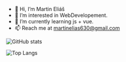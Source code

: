 - 👋 Hi, I’m Martin Eliáš
- 👀 I’m interested in WebDevelopement.
- 🌱 I’m currently learning js + vue.
- 📫 Reach me at martinelias630@gmail.com 

![GitHub stats](https://github-readme-stats.vercel.app/api?username=martinelias1312&show_icons=true&theme=dracula&hide=stars,prs,contribs)

![Top Langs](https://github-readme-stats.vercel.app/api/top-langs/?username=fluffykas&layout=compact)
